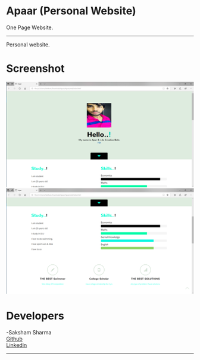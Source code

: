 # Apaar (Personal Website)
One Page Website.
**************************
Personal website.

# Screenshot
<img src="a1.png">
<img src="a2.png">

# Developers
-Saksham Sharma<br>
<a href="https://github.com/Sakshamoo17">Github</a>
<br>
<a href="https://www.linkedin.com/in/saksham-sharma-bb576b167/">Linkedin</a>
******************************************************************************************************************************************
